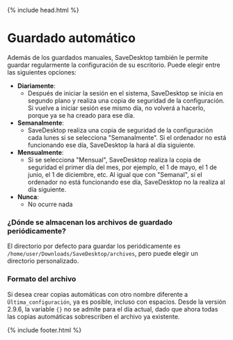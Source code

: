 {% include head.html %}

# Guardado automático
Además de los guardados manuales, SaveDesktop también le permite guardar regularmente la configuración de su escritorio. Puede elegir entre las siguientes opciones:
- **Diariamente**: 
  - Después de iniciar la sesión en el sistema, SaveDesktop se inicia en segundo plano y realiza una copia de seguridad de la configuración. Si vuelve a iniciar sesión ese mismo día, no volverá a hacerlo, porque ya se ha creado para ese día.
- **Semanalmente**:
  - SaveDesktop realiza una copia de seguridad de la configuración cada lunes si se selecciona "Semanalmente". Si el ordenador no está funcionando ese día, SaveDesktop la hará al día siguiente.
- **Mensualmente**:
  - Si se selecciona "Mensual", SaveDesktop realiza la copia de seguridad el primer día del mes, por ejemplo, el 1 de mayo, el 1 de junio, el 1 de diciembre, etc. Al igual que con "Semanal", si el ordenador no está funcionando ese día, SaveDesktop no la realiza al día siguiente.
- **Nunca**:
  - No ocurre nada

### ¿Dónde se almacenan los archivos de guardado periódicamente?
El directorio por defecto para guardar los periódicamente es `/home/user/Downloads/SaveDesktop/archives`, pero puede elegir un directorio personalizado.

### Formato del archivo
Si desea crear copias automáticas con otro nombre diferente a `Última_configuración`, ya es posible, incluso con espacios. Desde la versión 2.9.6, la variable `{}` no se admite para el día actual, dado que ahora todas las copias automáticas sobrescriben el archivo ya existente.



{% include footer.html %}
